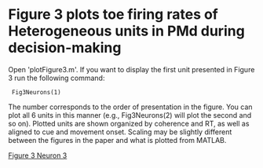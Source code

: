 # Figure 3 plots toe firing rates of Heterogeneous units in PMd during decision-making
 
Open 'plotFigure3.m'. If you want to display the first unit presented in Figure 3 run the following command:

```
 Fig3Neurons(1)
```

The number corresponds to the order of presentation in the figure. You can plot all 6 units in this manner (e.g., Fig3Neurons(2) will plot the second and so on). Plotted units are shown organized by coherence and RT, as well as aligned to cue and movement onset. Scaling may be slightly different between the figures in the paper and what is plotted from MATLAB.

[Figure 3 Neuron 3](Figure3Neuron_3.jpg)


